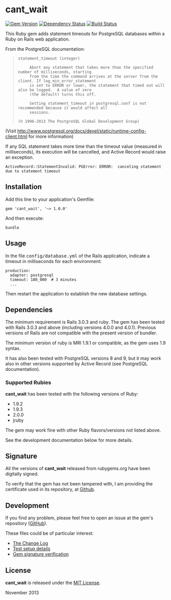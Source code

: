 # cant_wait
[![Gem Version](https://badge.fury.io/rb/cant_wait.png)](https://badge.fury.io/rb/cant_wait)
[![Dependency Status](https://gemnasium.com/CarlosCD/cant_wait.png)](https://gemnasium.com/CarlosCD/cant_wait)
[![Build Status](https://travis-ci.org/CarlosCD/cant_wait.png?branch=master)](https://travis-ci.org/CarlosCD/cant_wait)


This Ruby gem adds statement timeouts for PostgreSQL databases within a Ruby on Rails web application.

From the PostgreSQL documentation:

>     statement_timeout (integer)
> 
>          Abort any statement that takes more than the specified number of milliseconds, starting
>          from the time the command arrives at the server from the client. If log_min_error_statement
>          is set to ERROR or lower, the statement that timed out will also be logged.  A value of zero
>          (the default) turns this off.
> 
>          Setting statement_timeout in postgresql.conf is not recommended because it would affect all
>          sessions.
> 
>     (© 1996-2013 The PostgreSQL Global Development Group)

(Visit <http://www.postgresql.org/docs/devel/static/runtime-config-client.html> for more information)


If any SQL statement takes more time than the timeout value (measured in milliseconds), its execution will be cancelled, and Active Record would raise an exception.

    ActiveRecord::StatementInvalid: PGError: ERROR:  canceling statement due to statement timeout


## Installation

Add this line to your application's Gemfile:

    gem 'cant_wait', '~> 1.0.0'

And then execute:

    bundle


## Usage

In the file <tt>config/database.yml</tt> of the Rails application, indicate a timeout in milliseconds for each environment:

    production:
      adapter: postgresql
      timeout: 180_000  # 3 minutes
      ...

Then restart the application to establish the new database settings.


## Dependencies

The minimum requirement is Rails 3.0.3 and ruby.  The gem has been tested with Rails 3.0.3 and above (including versions 4.0.0 and 4.0.1).  Previous versions of Rails are not compatible with the present version of bundler.

The minimum version of ruby is MRI 1.9.1 or compatible, as the gem uses 1.9 syntax.

It has also been tested with PostgreSQL versions 8 and 9, but it may work also in other versions supported by Active Record (see PostgreSQL documentation).


### Supported Rubies

**cant_wait** has been tested with the following versions of Ruby:

- 1.9.2
- 1.9.3
- 2.0.0
- jruby

The gem may work fine with other Ruby flavors/versions not listed above.

See the development documentation below for more details.


## Signature

All the versions of **cant_wait** released from rubygems.org have been digitally signed.

To verify that the gem has not been tampered with, I am providing the certificate used in its repository, at [Github](https://github.com/CarlosCD/cant_wait).


## Development

If you find any problem, please feel free to open an issue at the gem's repository ([GitHub](https://github.com/CarlosCD/cant_wait)).

These files could be of particular interest:

+ [The Change Log](https://github.com/CarlosCD/cant_wait/blob/master/CHANGELOG.md)
+ [Test setup details](https://github.com/CarlosCD/cant_wait/blob/master/test/README.markdown)
+ [Gem signature verification](https://github.com/CarlosCD/cant_wait/blob/master/cert/README.markdown)


## License

**cant_wait** is released under the [MIT License](http://opensource.org/licenses/MIT).


November 2013

